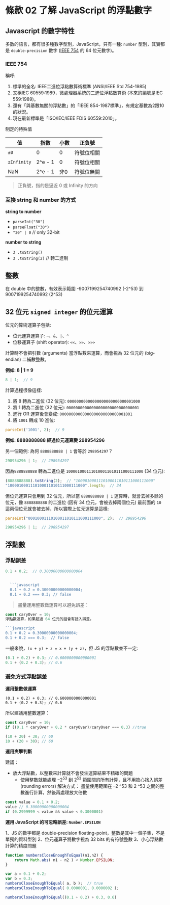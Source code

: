 # 條款 02 了解 JavaScript 的浮點數字

## Javascript 的數字特性

多數的語言，都有很多種數字型別，JavaScript，只有一種: `number` 型別，其實都是 `double-precision` 數字 ([IEEE 754](https://zh.wikipedia.org/wiki/IEEE_754) 的 64 位元數字)。

### IEEE 754

稱呼: 
1. 標準的全名: IEEE二進位浮點數算術標準 (ANSI/IEEE Std 754-1985)
1. 又稱IEC 60559:1989，微處理器系統的二進位浮點數算術 (本來的編號是IEC 559:1989)。
1. 還有「與基數無關的浮點數」的「IEEE 854-1987標準」，有規定基數為2跟10的狀況。
1. 現在最新標準是「ISO/IEC/IEEE FDIS 60559:2010」。

制定的特殊值

|值|指數|小數| 正負號 |
|-|-|-|-|
| `±0` | 0 | 0 | 符號位相關 |
| `±Infinity` | 2^e - 1 | 0 | 符號位相關 |
| NaN | 2^e - 1 | 非0 | 符號位無關 |

> 正負號，指的是逼近 0 或 Infinity 的方向

### 互換 string 和 number 的方式

**string to number**

- `parseInt("30")`
- `parseFloat("30")`
- `"30" | 0` // only 32-bit

**number to string**

- `3 .toString()`
- `3 .toString(2)` // 轉二進制


## 整數

在 double 中的整數，有效表示範圍
-9007199254740992 (-2^53) 到 9007199254740992 (2^53)

## 32 位元 `signed integer` 的位元運算

位元的算術運算子包括: 
- 位元運算運算子: `~`、`&`、`|`、`^`
- 位移運算子 (shift operator): `<<`、`>>`、`>>>`

計算時不會把引數 (arguments) 當浮點數來運算，而會視為 32 位元的 (big-endian) 二補數整數。

**例如: 8 | 1 = 9**

```javascript
8 | 1;  // 9
```

計算過程很像這樣:

1. 將 8 轉為二進位 (32 位元): `00000000000000000000000000001000`
1. 將 1 轉為二進位 (32 位元): `00000000000000000000000000000001`
1. 進行 OR 運算後會變成: `00000000000000000000000000001001`
1. 將 `1001` 轉成 10 進位: 

```javascript
parseInt('1001', 2);  // 9
```

**例如: 8888888888 經過位元運算變 298954296**

另一個範例: 為何 `8888888888 | 1` 會等於 `298954297`？

```javascript
298954296 | 1;  // 298954297
```

因為`8888888888` 轉為二進位是 `1000010001110100011010111000111000` (34 位元): 

```javascript
(8888888888).toString(2);  // "1000010001110100011010111000111000"
"1000010001110100011010111000111000".length;  // 34
```

但位元運算只會用到 32 位元，所以當 `8888888888 | 1` 運算時，就會去掉多餘的位元，像 `8888888888` 的二進位 (因有 34 位元，會被去掉兩個位元) 最前面的 `10` 這兩個位元就會被去掉，所以實際上位元運算是這樣: 

```javascript
parseInt("00010001110100011010111000111000", 2);  // 298954296

298954296 | 1;  // 298954297
```

## 浮點數

### 浮點誤差

```javascript
0.1 + 0.2;  // 0.30000000000000004


  ```javascript
  0.1 + 0.2 = 0.30000000000000004;
  0.1 + 0.2 === 0.3; // false
  ```

  > 盡量運用整數做運算可以避免誤差：

  ```javascript
  const caryOver = 10;
浮點數運算，如果超過 64 位元的話會有捨入誤差。

```javascript
0.1 + 0.2 = 0.30000000000000004;
0.1 + 0.2 === 0.3;  // false
```

一般來說，`(x + y) + z = x + (y + z)`，但 JS 的浮點數並不一定: 

```javascript
(0.1 + 0.2) + 0.3; // 0.6000000000000001
0.1 + (0.2 + 0.3); // 0.6
```

### 避免方式浮點誤差

**運用整數做運算**

```
(0.1 + 0.2) + 0.3; // 0.6000000000000001
0.1 + (0.2 + 0.3); // 0.6
```

所以建議用整數運算：

```javascript
const caryOver = 10;
if ((0.1 * caryOver + 0.2 * caryOver)/caryOver === 0.3) //true
```

```javascript
(10 + 20) + 30; // 60
10 + (20 + 30); // 60
```

**運用夾擊判斷**

建議：
- 放大浮點數，以整數來計算就不會發生運算結果不精確的問題
  - 使用整數就能處理 $-2^{53}$ 到 $2^{53}$ 範圍間的所有計算，且不用擔心捨入誤差 (rounding errors)
解決方式：
盡量使用範圍在 –2 ^53 和 2 ^53 之間的整數進行計算，然後再處理放大倍數
```javascript
const value = 0.1 + 0.2;
value // 0.30000000000000004
if (0.2999999 < value && value < 0.3000001)
```

**運用 JavaScript 的可忽略誤差: `Number.EPSILON`**

1、JS 的數字都是 double-precision floating-point，整數是其中一個子集，不是單獨的資料型別
2、位元運算子將數字視為 32 bits 的有符號整數
3、小心浮點數計算的精度問題
```javascript
function numbersCloseEnoughToEqual(n1,n2) {
	return Math.abs( n1 - n2 ) < Number.EPSILON;
}
```

```javascript
var a = 0.1 + 0.2;
var b = 0.3;
numbersCloseEnoughToEqual( a, b );	// true
numbersCloseEnoughToEqual( 0.0000001, 0.0000002 );
```

```javascript
numbersCloseEnoughToEqual((0.1 + 0.2) + 0.3, 0.6)
```
